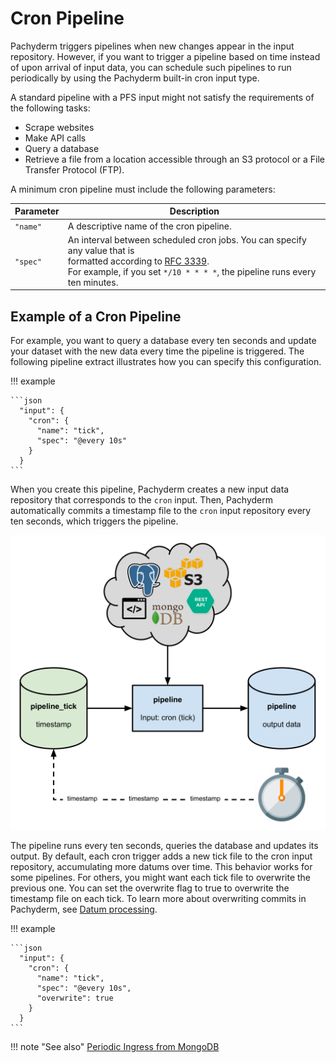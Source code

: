 # Cron Pipeline

Pachyderm triggers pipelines when new changes appear in the input repository.
However, if you want to trigger a pipeline based on time instead of upon
arrival of input data, you can schedule such pipelines to run periodically
by using the Pachyderm built-in cron input type.

A standard pipeline with a PFS input might not satisfy
the requirements of the following tasks:

- Scrape websites
- Make API calls
- Query a database
- Retrieve a file from a location accessible through an S3 protocol
or a File Transfer Protocol (FTP).

A minimum cron pipeline must include the following parameters:

| Parameter  | Description  |
| ---------- | ------------ |
| `"name"`   | A descriptive name of the cron pipeline. |
| `"spec"`   | An interval between scheduled cron jobs. You can specify any value that is <br> formatted according to [RFC 3339](https://www.ietf.org/rfc/rfc3339.txt). <br> For example, if you set `*/10 * * * *`, the pipeline runs every ten minutes. |

## Example of a Cron Pipeline

For example, you want to query a database every ten seconds and update your
dataset with the new data every time the pipeline is triggered. The following
pipeline extract illustrates how you can specify this configuration.

!!! example

    ```json
      "input": {
        "cron": {
          "name": "tick",
          "spec": "@every 10s"
        }
      }
    ```

When you create this pipeline, Pachyderm creates a new input data repository
that corresponds to the `cron` input. Then, Pachyderm automatically commits
a timestamp file to the `cron` input repository every ten seconds, which
triggers the pipeline.

![alt tag](../../../assets/images/cron1.png)

The pipeline runs every ten seconds, queries the database and updates its
output. By default, each cron trigger adds a new tick file to the cron input
repository, accumulating more datums over time. This behavior works for some
pipelines. For others, you might want each tick file to overwrite the
previous one. You can set the overwrite flag to true to overwrite the
timestamp file on each tick. To learn more about overwriting commits in
Pachyderm, see [Datum processing](../datum/index.md).

!!! example

    ```json
      "input": {
        "cron": {
          "name": "tick",
          "spec": "@every 10s",
          "overwrite": true
        }
      }
    ```

!!! note "See also"
    [Periodic Ingress from MongoDB](https://github.com/pachyderm/pachyderm/tree/master/examples/db)

